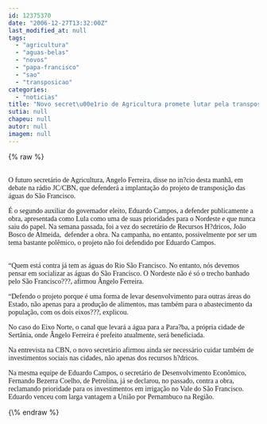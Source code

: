 ```yaml
---
id: 12375370
date: "2006-12-27T13:32:00Z"
last_modified_at: null
tags:
  - "agricultura"
  - "aguas-belas"
  - "novos"
  - "papa-francisco"
  - "sao"
  - "transposicao"
categories:
  - "noticias"
title: "Novo secret\u00e1rio de Agricultura promete lutar pela transposi\u00e7\u00e3o das \u00e1guas do S\u00e3o Francisco"
sutia: null
chapeu: null
autor: null
imagem: null
---
```

{\% raw %}
<p><P><BR><FONT face=Verdana>O futuro secretário de Agricultura, Angelo Ferreira, disse no in?cio desta manhã, em debate na rádio JC/CBN, que defenderá a implantação do projeto de transposição das águas do São Francisco. </FONT></P></p>
<p><P><FONT face=Verdana>É o segundo auxiliar do governador eleito, Eduardo Campos, a defender publicamente a obra, apresentada como Lula como uma de suas prioridades para o Nordeste e que nunca saiu do papel. Na semana passada, foi a vez do secretário de Recursos H?dricos, João Bosco de Almeida, &nbsp;defender a obra. Na campanha, no entanto, possivelmente por ser um tema bastante polêmico, o projeto não foi defendido por Eduardo Campos.</FONT></P><FONT face=Verdana></p>
<p><P><BR>“Quem está contra já tem as águas do Rio São Francisco. No entanto, nós devemos pensar em socializar as águas do São Francisco. O Nordeste não é só o trecho banhado pelo São Francisco???, afirmou Ângelo Ferreira.</P></p>
<p><P>“Defendo o projeto porque é uma forma de levar desenvolvimento para outras áreas do Estado, não apenas para a produção de alimentos, mas também para o abastecimento da população, com os dois eixos???, explicou.<BR></P></p>
<p><P>No caso do Eixo Norte, o canal que levará a água para a Para?ba, a própria cidade de Sertânia, onde Ângelo Ferreira é prefeito atualmente, será beneficiada. </P></p>
<p><P>Na entrevista na CBN, o novo secretário afirmou ainda ser necessário cuidar também de investimentos sociais nas cidades, não apenas dos recursos h?dricos.</P></p>
<p><P>Na mesma equipe de Eduardo Campos, o secretário de Desenvolvimento Econômico, Fernando Bezerra Coelho, de Petrolina, já se declarou, no passado, contra a obra, reclamando prioridade para os investimentos em irrigação no Vale do São Francisco. Eduardo venceu com larga vantagem a União por Pernambuco na Região.</FONT></P> </p>
{\% endraw %}